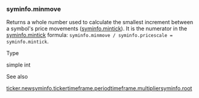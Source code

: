 ### syminfo.minmove

Returns a whole number used to calculate the smallest increment between a symbol's price movements ([syminfo.mintick](#var_syminfo.mintick)). It is the numerator in the [syminfo.mintick](#var_syminfo.mintick) formula: `syminfo.minmove / syminfo.pricescale = syminfo.mintick`.

Type

simple int

See also

[ticker.new](#fun_ticker.new)[syminfo.ticker](#var_syminfo.ticker)[timeframe.period](#var_timeframe.period)[timeframe.multiplier](#var_timeframe.multiplier)[syminfo.root](#var_syminfo.root)
